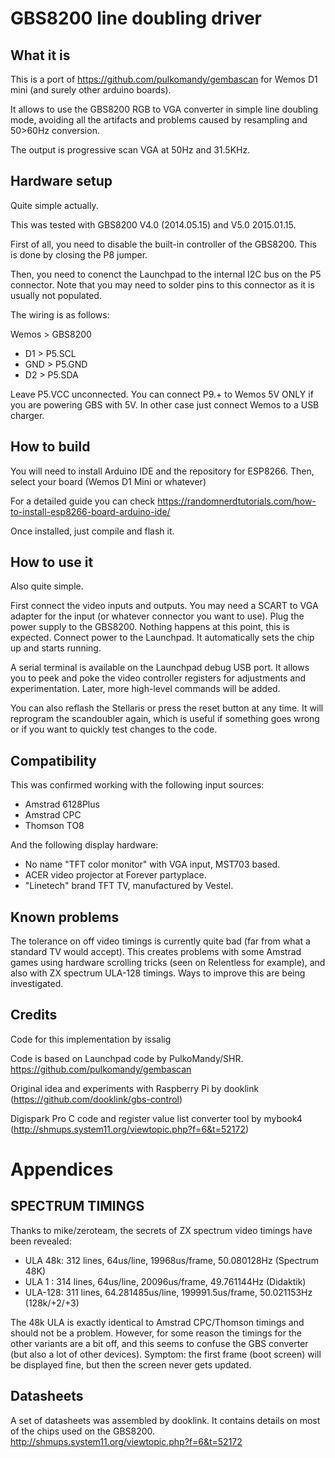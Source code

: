 GBS8200 line doubling driver
============================

What it is
----------

This is a port of https://github.com/pulkomandy/gembascan for Wemos D1 mini (and surely other arduino boards). 

It allows to use the GBS8200 RGB to VGA converter in simple line doubling mode,
avoiding all the artifacts and problems caused by resampling and 50>60Hz
conversion.

The output is progressive scan VGA at 50Hz and 31.5KHz.

Hardware setup
--------------

Quite simple actually.

This was tested with GBS8200 V4.0 (2014.05.15) and V5.0 2015.01.15.

First of all, you need to disable the built-in controller of the GBS8200. This
is done by closing the P8 jumper.

Then, you need to conenct the Launchpad to the internal I2C bus on the P5 connector.
Note that you may need to solder pins to this connector as it is usually not
populated.

The wiring is as follows:

Wemos > GBS8200

* D1 > P5.SCL
* GND > P5.GND
* D2 > P5.SDA

Leave P5.VCC unconnected. 
You can connect P9.+ to Wemos 5V ONLY if you are powering GBS with 5V. In other case just connect Wemos to a USB charger.


How to build
------------

You will need to install Arduino IDE and the repository for ESP8266.
Then, select your board (Wemos D1 Mini or whatever)

For a detailed guide you can check https://randomnerdtutorials.com/how-to-install-esp8266-board-arduino-ide/

Once installed, just compile and flash it.

How to use it
-------------

Also quite simple.

First connect the video inputs and outputs. You may need a SCART to VGA adapter
for the input (or whatever connector you want to use). Plug the power supply to
the GBS8200. Nothing happens at this point, this is expected. Connect power to
the Launchpad. It automatically sets the chip up and starts running.

A serial terminal is available on the Launchpad debug USB port. It allows you
to peek and poke the video controller registers for adjustments and experimentation.
Later, more high-level commands will be added.

You can also reflash the Stellaris or press the reset button at any time. It
will reprogram the scandoubler again, which is useful if something goes wrong
or if you want to quickly test changes to the code.

Compatibility
-------------

This was confirmed working with the following input sources:
- Amstrad 6128Plus
- Amstrad CPC
- Thomson TO8

And the following display hardware:
- No name "TFT color monitor" with VGA input, MST703 based.
- ACER video projector at Forever partyplace.
- "Linetech" brand TFT TV, manufactured by Vestel.

Known problems
--------------

The tolerance on off video timings is currently quite bad (far from what a
standard TV would accept). This creates problems with some Amstrad games using
hardware scrolling tricks (seen on Relentless for example), and also with ZX
spectrum ULA-128 timings. Ways to improve this are being investigated.


Credits
-------


Code for this implementation by issalig

Code is based on Launchpad code by PulkoMandy/SHR. https://github.com/pulkomandy/gembascan

Original idea and experiments with Raspberry Pi by dooklink (https://github.com/dooklink/gbs-control)

Digispark Pro C code and register value list converter tool by mybook4 (http://shmups.system11.org/viewtopic.php?f=6&t=52172)


Appendices
==========

SPECTRUM TIMINGS
----------------

Thanks to mike/zeroteam, the secrets of ZX spectrum video timings have been
revealed:

* ULA 48k: 312 lines, 64us/line, 19968us/frame, 50.080128Hz (Spectrum 48K)
* ULA 1  : 314 lines, 64us/line, 20096us/frame, 49.761144Hz (Didaktik)
* ULA-128: 311 lines, 64.281485us/line, 199991.5us/frame, 50.021153Hz (128k/+2/+3)

The 48k ULA is exactly identical to Amstrad CPC/Thomson timings and should not
be a problem. However, for some reason the timings for the other variants are
a bit off, and this seems to confuse the GBS converter (but also a lot of other
devices). Symptom: the first frame (boot screen) will be displayed fine, but then the screen never gets updated.

Datasheets
----------

A set of datasheets was assembled by dooklink. It contains details on most of the chips used on the GBS8200.
http://shmups.system11.org/viewtopic.php?f=6&t=52172
